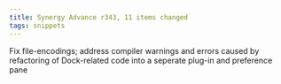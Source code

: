 ```yaml
---
title: Synergy Advance r343, 11 items changed
tags: snippets
---
```


Fix file-encodings; address compiler warnings and errors caused by refactoring of Dock-related code into a seperate plug-in and preference pane
